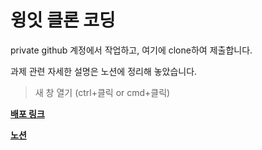 # 윙잇 클론 코딩

private github 계정에서 작업하고, 여기에 clone하여 제출합니다.

과제 관련 자세한 설명은 노션에 정리해 놓았습니다.

> 새 창 열기 (ctrl+클릭 or cmd+클릭)

[**배포 링크**](https://wingeat-clone.netlify.app/)

[**노션**](https://tech-hoon.notion.site/bdc9facbd14c4bacb609b43b15cd23e3)

